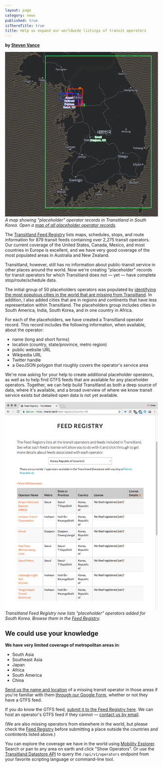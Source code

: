 ```yaml
---
layout: page
category: news
published: true
isThereTitle: true
title: Help us expand our worldwide listings of transit operators
---
```

**by [Steven Vance](http://twitter.com/stevevance)**

<a href="http://tangrams.github.io/tangram-frame/?noscroll&url=https://transit.land/images/placeholders/placeholder-operators.yaml#7.60917/36.580/127.537"><img src="/images/placeholders/korean-placeholders.png" alt="map of operator service bounding boxes displayed on South Korea" /></a>
*A map showing "placeholder" operator records in Transitland in South Korea. Open a [map of all placeholder operator records](http://tangrams.github.io/tangram-frame/?noscroll&url=https://transit.land/images/placeholders/placeholder-operators.yaml#7.60917/36.580/127.537).*

The [Transitland Feed Registry](https://transit.land/feed-registry/) lists maps, schedules, stops, and route information for 879 transit feeds containing over 2,275 transit operators. Our current coverage of the United States, Canada, Mexico, and most countries in Europe is excellent, and we have very good coverage of the most populated areas in Australia and New Zealand.

Transitland, however, still has no information about public-transit service in other places around the world. Now we're creating "placeholder" records for transit operators for which Transitland does not &mdash; yet &mdash; have complete stop/route/schedule data.

<!-- more -->

The initial group of 50 placeholders operators was populated by [identifying the most populous cities in the world that are missing from Transitland](https://github.com/transitland/transitland/issues/261). In addition, I also added cities that are in regions and continents that have less representation within Transitland. The placeholders group includes cities in South America, India, South Korea, and in one country in Africa.

For each of the placeholders, we have created a Transitland operator record. This record includes the following information, when available, about the operator:

- name (long and short forms)
- location (country, state/province, metro region)
- public website URL
- Wikipedia URL
- Twitter handle
- a GeoJSON polygon that roughly covers the operator's service area

We're now asking for your help to create additional placeholder operators, as well as to help find GTFS feeds that are available for any placeholder operators. Together, we can help build Transitland as both a deep source of data, where it's available, and a broad overview of where we know transit service exists but detailed open data is not yet available.

 <a href="https://transit.land/feed-registry/?country=KR"><img src="/images/placeholders/feed-registry-south-korean-placeholders.png" alt="screenshot of Feed Registry"/></a>
 *Transitland Feed Registry now lists "placeholder" operators added for South Korea. Browse them in the [Feed Registry](https://transit.land/feed-registry/?country=KR).*

## We could use your knowledge

**We have very limited coverage of metropolitan areas in**:

- South Asia
- Southeast Asia
- Japan
- Africa
- South America
- China

[Send us the name and location](https://docs.google.com/forms/d/e/1FAIpQLSfMMVmGnfrlwpbZViW16bvQ99Sb1y1bRuNqKtUk_7ZEFfon1w/viewform) of a missing transit operator in those areas if you're familiar with them [through our Google Form](https://docs.google.com/forms/d/e/1FAIpQLSfMMVmGnfrlwpbZViW16bvQ99Sb1y1bRuNqKtUk_7ZEFfon1w/viewform), whether or not they have a GTFS feed. 

If you do know the GTFS feed, [submit it to the Feed Registry here](https://transit.land/feed-registry/feeds/new). We can host an operator's GTFS feed if they cannot &mdash; [contact us by email](mailto:transitland@mapzen.com). 

(We are also missing operators from elsewhere in the world, but please check the [Feed Registry](/feed-registry) before submitting a place outside the countries and contintents listed above.)

You can explore the coverage we have in the world using [Mobility Explorer](https://mapzen.com/mobility/explorer/). Search or pan to any area on earth and click "Show Operators". Or use the [Transitland Datastore API](/documentation/datastore/api-endpoints.html) to query the `/api/v1/operators` endpoint from your favorite scripting language or command-line tool.
